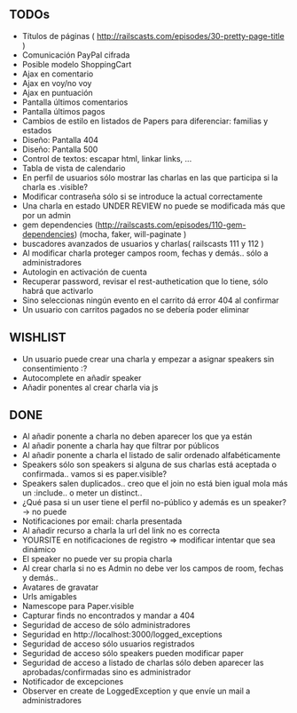 TODOs
------------------

* Títulos de páginas ( http://railscasts.com/episodes/30-pretty-page-title )
* Comunicación PayPal cifrada
* Posible modelo ShoppingCart
* Ajax en comentario
* Ajax en voy/no voy
* Ajax en puntuación
* Pantalla últimos comentarios
* Pantalla últimos pagos
* Cambios de estilo en listados de Papers para diferenciar: familias y estados
* Diseño: Pantalla 404
* Diseño: Pantalla 500
* Control de textos: escapar html, linkar links, ...
* Tabla de vista de calendario
* En perfil de usuarios sólo mostrar las charlas en las que participa si la charla es .visible?
* Modificar contraseña sólo si se introduce la actual correctamente
* Una charla en estado UNDER REVIEW no puede se modificada más que por un admin
* gem dependencies (http://railscasts.com/episodes/110-gem-dependencies) (mocha, faker, will-paginate )
* buscadores avanzados de usuarios y charlas( railscasts 111 y 112 )
* Al modificar charla proteger campos room, fechas y demás.. sólo a administradores
* Autologin en activación de cuenta
* Recuperar password, revisar el rest-authetication que lo tiene, sólo habrá que activarlo
* Sino seleccionas ningún evento en el carrito dá error 404 al confirmar
* Un usuario con carritos pagados no se debería poder eliminar

WISHLIST
------------------

* Un usuario puede crear una charla y empezar a asignar speakers sin consentimiento :?
* Autocomplete en añadir speaker
* Añadir ponentes al crear charla via js

DONE
------------------

* Al añadir ponente a charla no deben aparecer los que ya están
* Al añadir ponente a charla hay que filtrar por públicos
* Al añadir ponente a charla el listado de salir ordenado alfabéticamente
* Speakers sólo son speakers si alguna de sus charlas está aceptada o confirmada.. vamos si es paper.visible?
* Speakers salen duplicados.. creo que el join no está bien igual mola más un :include.. o meter un distinct.. 
* ¿Qué pasa si un user tiene el perfil no-público y además es un speaker? -> no puede
* Notificaciones por email: charla presentada
* Al añadir recurso a charla la url del link no es correcta
* YOURSITE en notificaciones de registro => modificar intentar que sea dinámico
* El speaker no puede ver su propia charla
* Al crear charla si no es Admin no debe ver los campos de room, fechas y demás.. 
* Avatares de gravatar
* Urls amigables
* Namescope para Paper.visible 
* Capturar finds no encontrados y mandar a 404
* Seguridad de acceso de sólo administradores
* Seguridad en http://localhost:3000/logged_exceptions
* Seguridad de acceso sólo usuarios registrados
* Seguridad de acceso sólo speakers pueden modificar paper
* Seguridad de acceso a listado de charlas sólo deben aparecer las aprobadas/confirmadas sino es administrador
* Notificador de excepciones
* Observer en create de LoggedException y que envíe un mail a administradores